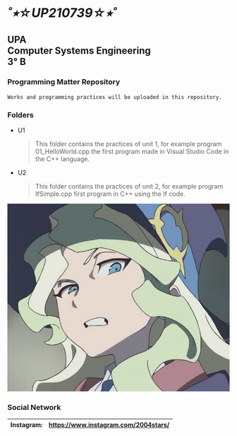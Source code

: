 # ___˚⭒☆UP210739☆⭒˚___
## UPA<br>Computer Systems Engineering<br>3° B

### Programming Matter Repository
```
Works and programming practices will be uploaded in this repository.
```

### Folders
- U1
  > This folder contains the practices of unit 1, for example program 01_HelloWorld.cpp the first program made in Visual Studio Code in the C++ language.
- U2
  > This folder contains the practices of unit 2, for example program IfSimple.cpp first program in C++ using the If code.<br>

![):](imagen/wtf.jpg)

### Social Network
|Instagram: | https://www.instagram.com/2004stars/ |
|:--------- |:------------------------------------ |
